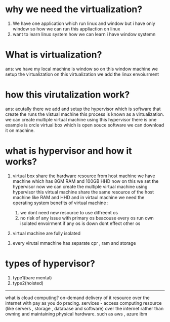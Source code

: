 # why we need the virtualization?

1. We have one application which run linux and window but i have only window so how we can run this appliaction on linux
2. want to learn linux system how we can learn i have window systemn

# What is virtualization?

ans: we have my local machine is window so on this window machine we setup the virtualization on this virtualization we add the linux envoiurment

# how this virutalization work?

ans: acutally there we add and setup the hypervisor which is software that create the runs the vistual machine this process is known as a virtualization. we can create multiple virtual machine using this hypervisor there is one example is orcle virtual box which is open souce software we can download it on machine.

# what is hypervisor and how it works?

1. virtual box share the hardware resource from host machine
   we have machine which has 8GM RAM and 100GB HHD now on this we set the hypervisor now we can create the multiple virtual machine using hypervisor this virtual machine share the same resource of the host machine like RAM and HHD and in virtaul machine we need the operating system
   benefits of virtual machine :

   1. we dont need new resource to use diffreent os
   2. no risk of any issue with primary os beacouse every os run own isolated envoirment if any os is down dont effect other os

2. virtual machine are fully isolated
3. every virutal mmachine has separate cpr , ram and storage

# types of hypervisor?

1. type1(bare mental)
2. type2(hoisted)

---

what is cloud computing?
on-demand delivery of it resource over the internet with pay as you do pracing.
services - access computing resource (like servers , storage , database and software) over the internet rather than owning and maintaining physical hardware. such as aws , azure ibm
